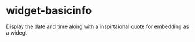 # widget-basicinfo
Display the date and time along with a inspirtaional quote for embedding as a widegt

